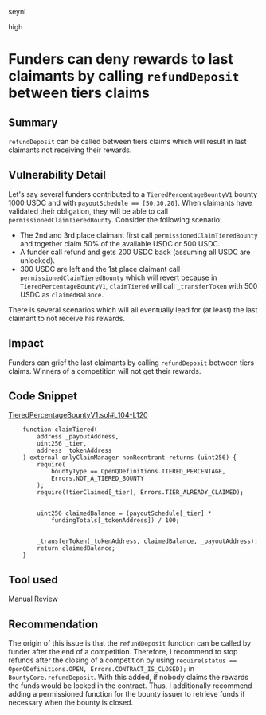 seyni

high

# Funders can deny rewards to last claimants by calling `refundDeposit` between tiers claims

## Summary
`refundDeposit` can be called between tiers claims which will result in last claimants not receiving their rewards.

## Vulnerability Detail
Let's say several funders contributed to a `TieredPercentageBountyV1` bounty 1000 USDC and with `payoutSchedule == [50,30,20]`. When claimants have validated their obligation, they will be able to call `permissionedClaimTieredBounty`. Consider the following scenario:

- The 2nd and 3rd place claimant first call `permissionedClaimTieredBounty` and together claim 50% of the available USDC or 500 USDC. 
- A funder call refund and gets 200 USDC back (assuming all USDC are unlocked).
- 300 USDC are left and the 1st place claimant call `permissionedClaimTieredBounty` which will revert because in `TieredPercentageBountyV1`, `claimTiered` will call `_transferToken` with 500 USDC as `claimedBalance`.

There is several scenarios which will all eventually lead for (at least) the last claimant to not receive his rewards.

## Impact
Funders can grief the last claimants by calling `refundDeposit` between tiers claims. Winners of a competition will not get their rewards.

## Code Snippet
[TieredPercentageBountyV1.sol#L104-L120](https://github.com/sherlock-audit/2023-02-openq/blob/main/contracts/Bounty/Implementations/TieredPercentageBountyV1.sol#L104-L120)
```soldiity
    function claimTiered(
        address _payoutAddress,
        uint256 _tier,
        address _tokenAddress
    ) external onlyClaimManager nonReentrant returns (uint256) {
        require(
            bountyType == OpenQDefinitions.TIERED_PERCENTAGE,
            Errors.NOT_A_TIERED_BOUNTY
        );
        require(!tierClaimed[_tier], Errors.TIER_ALREADY_CLAIMED);


        uint256 claimedBalance = (payoutSchedule[_tier] *
            fundingTotals[_tokenAddress]) / 100;


        _transferToken(_tokenAddress, claimedBalance, _payoutAddress);
        return claimedBalance;
    }
```

## Tool used

Manual Review

## Recommendation
The origin of this issue is that the `refundDeposit` function can be called by funder after the end of a competition. Therefore, I recommend to stop refunds after the closing of a competition by using `require(status == OpenQDefinitions.OPEN, Errors.CONTRACT_IS_CLOSED);` in `BountyCore.refundDeposit`.
With this added, if nobody claims the rewards the funds would be locked in the contract. Thus, I additionally recommend adding a permissioned function for the bounty issuer to retrieve funds if necessary when the bounty is closed.